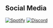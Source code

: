 ## Social Media
[![Spotify](https://akif9748.me/badges/spotify.svg)](https://open.spotify.com/user/jouldo2g3acfdnudtzvuz8tid?si=ddbe2bcae3124c4c)
[![Discord](https://akif9748.me/badges/discord.svg)](https://discord.com/users/416869916503703572)





<!--
**neganor/neganor** is a ✨ _special_ ✨ repository because its `README.md` (this file) appears on your GitHub profile.

Here are some ideas to get you started:

- 🔭 I’m currently working on ...
- 🌱 I’m currently learning ...
- 👯 I’m looking to collaborate on ...
- 🤔 I’m looking for help with ...
- 💬 Ask me about ...
- 📫 How to reach me: ...
- 😄 Pronouns: ...
- ⚡ Fun fact: ...
-->
